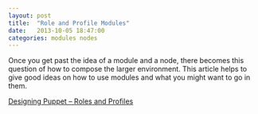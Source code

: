 ```yaml
---
layout: post
title:  "Role and Profile Modules"
date:   2013-10-05 18:47:00
categories: modules nodes
---
```


Once you get past the idea of a module and a node, there becomes this question of how to compose the larger environment. This article helps to give good ideas on how to use modules and what you might want to go in them.

[Designing Puppet – Roles and Profiles](http://www.craigdunn.org/2012/05/239/)
